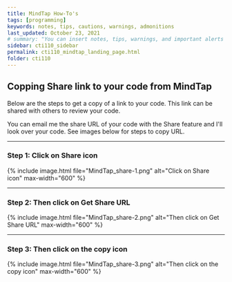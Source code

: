 ```yaml
---
title: MindTap How-To's
tags: [programming]
keywords: notes, tips, cautions, warnings, admonitions
last_updated: October 23, 2021
# summary: "You can insert notes, tips, warnings, and important alerts in your content. These notes are stored as shortcodes made available through the linksrefs.hmtl include."
sidebar: cti110_sidebar
permalink: cti110_mindtap_landing_page.html
folder: cti110
---
```

<!-- # MindTap How-To's -->

## Copping Share link to your code from MindTap

Below are the steps to get a copy of a link to your code. This link can be shared with others to review your code.

You can email me the share URL of your code with the Share feature and I'll look over your code. See images below for steps to copy URL.

---

### Step 1: Click on Share icon

{% include image.html file="MindTap_share-1.png" alt="Click on Share icon"  max-width="600" %}

---

### Step 2: Then click on Get Share URL

{% include image.html file="MindTap_share-2.png" alt="Then click on Get Share URL"  max-width="600" %}

---

### Step 3: Then click on the copy icon

{% include image.html file="MindTap_share-3.png" alt="Then click on the copy icon"  max-width="600" %}
